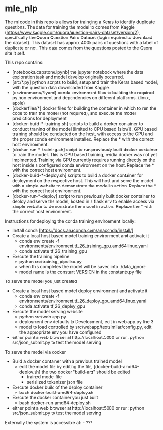 # mle_nlp

The ml code in this repo is allows for trainging a Keras to identify duplicate questions.
The data for training the model to comes from Kaggle (https://www.kaggle.com/quora/question-pairs-dataset/version/2), specifically
the Quora Question Pairs Dataset (login required to download the dataset).  This dataset has approx 400k pairs of questions with a 
label of duplicate or not.  This data comes from the questions posted to the Quora site it self.

This repo contains:
- [notebooks/capstone.ipynb] the jupyter notebook where the data exploration task and model develop originally occurred.
- [src/*.py] python scripts to build, setup and train the Keras based model, with the question data downloaded from Kaggle.
- [environments/*.yaml] conda environment files to building the required python environment and dependencies on different platforms. (linux, apple)
- [dockerfiles/*] docker files for building the container in which to run the code to train the model (not required), and execute the model predictions for deployment
- [docker-build-*-training.sh] scripts to build a docker container to conduct training of the model (limited to CPU based [slow]).  GPU based training should 
    be conducted on the host, with access to the GPU and the proper conda environment installed. Replace the * with the correct host environment.
- [docker-run-*-training.sh] script to run previously built docker container to train the model.  This is CPU based training, nvidia docker was not yet     
    implmented. Training via GPU currently requires running directly on the host inside a configured conda environment on the host. Replace the * with the correct host environment.
- [docker-build-*-deploy.sh] scripts to build a docker container for deployment on the respective host.  This will host and serve the model 
    with a simple website to demonstrate the model in action. Replace the * with the correct host environment.
- [docker-run-*-deploy] script to run previously built docker container to deploy and serve the model, hosted in a flask env to enable access via simple website
    to demonstrate the model in action.  Replace the * with the correct host environment.


Instructions for deploying the conda training environment locally:
- Install conda [https://docs.anaconda.com/anaconda/install/]
- Create a local host based model training environment and activate it
    - conda env create -f environments/environment.tf_26_training_gpu.amd64.linux.yaml
    - conda activate tf_26_training_gpu
- Execute the training pipeline
    - python src/training_pipeline.py
    - when this completes the model will be saved into ./data_ignore
    - model name is the constant VERSION in the constants.py file

To serve the model you just created
- Create a local host based model deploy environment and activate it
    - conda env create -f environments/environment.tf_26_deploy_gpu.amd64.linux.yaml
    - conda activate tf_26_deploy_gpu
- Execute the model serving website
    - python src/web.app.py
    - deployment env defaults to Development, edit in web.app.py line 3
    - model to load controlled by src/webapp/textsimilar/config.py, edit the appropriate env you have configured
- either point a web browser at http://localhost:5000 or run: python src/json_submit.py to test the model serving
    
To serve the model via docker
- Build a docker container with a previous trained model
    - edit the model file by editing the file, [docker-build-amd64-deploy.sh] the two docker "build-arg" should be edited
        - trained model file
        - serialized tokenizer json file
- Execute docker build of the deploy container
    - bash docker-build-amd64-deploy.sh
- Execute the docker container you just built
    - bash docker-run-amd64-deploy.sh
- either point a web browser at http://localhost:5000 or run: python src/json_submit.py to test the model serving

Externally the system is accessible at:
    - ???
